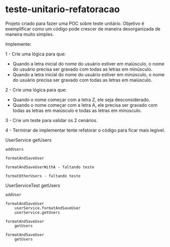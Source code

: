 # teste-unitario-refatoracao
Projeto criado para fazer uma POC sobre teste unitário. Objetivo é exemplificar como um código pode crescer de maneira desorganizada de maneira muito simples.


Implemente:

1 - Crie uma lógica para que:
- Quando a letra inicial do nome do usuário estiver em maiúsculo, o nome do usuário precisa ser gravado com todas as letras em minúsculo.
- Quando a letra inicial do nome do usuário estiver em minúsculo, o nome do usuário precisa ser gravado com todas as letras em maiúsculo.


2 - Crie uma lógica para que:
- Quando o nome começar com a letra Z, ele seja desconsiderado.
- Quando o nome começar com a letra A, ele precisa ser gravado com todas as letras em maiúsculo e todas as letras em minúsculo.


3 - Crie um teste para validar os 2 cenários.

4 - Terminar de implementar tente refatorar o código para ficar mais legível. 


UserService
    getUsers

    addUsers

    formatAndSaveUser

    formatAndSaveUserWithA - faltando teste

    formatOtherUsers - faltando teste


UserServiceTest
    getUsers

    addUser

    formatAndSaveUser
        userService.formatAndSaveUser
        userService.getUsers

    formatAndSaveUser
        getUsers

    formatAndSaveUser
        getUsers
    

